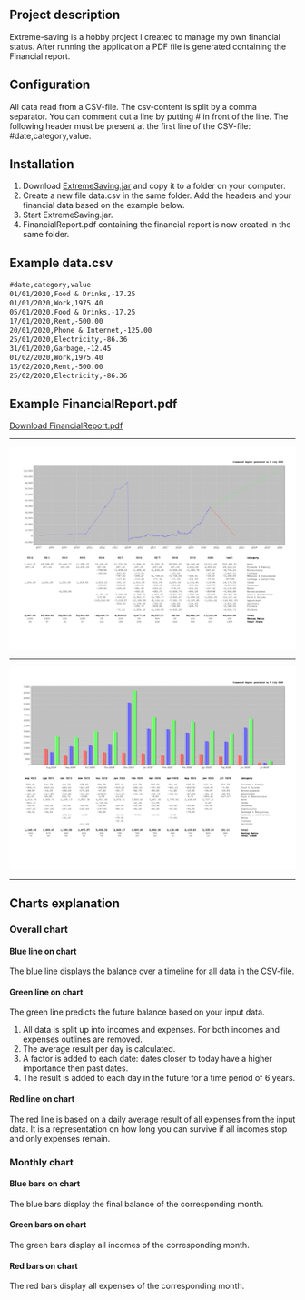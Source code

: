 ## Project description

Extreme-saving is a hobby project I created to manage my own financial status.
After running the application a PDF file is generated containing the Financial report.

## Configuration
All data read from a CSV-file. The csv-content is split by a comma separator. You can comment out a line by putting # in front of the line.
The following header must be present at the first line of the CSV-file: #date,category,value.

## Installation
1) Download [ExtremeSaving.jar](https://github.com/Noxi84/extremesaving/blob/master/ExtremeSaving.jar) and copy it to a folder on your computer.
2) Create a new file data.csv in the same folder. Add the headers and your financial data based on the example below.
3) Start ExtremeSaving.jar.
4) FinancialReport.pdf containing the financial report is now created in the same folder.

## Example data.csv

```
#date,category,value
01/01/2020,Food & Drinks,-17.25
01/01/2020,Work,1975.40
05/01/2020,Food & Drinks,-17.25
17/01/2020,Rent,-500.00
20/01/2020,Phone & Internet,-125.00
25/01/2020,Electricity,-86.36
31/01/2020,Garbage,-12.45
01/02/2020,Work,1975.40
15/02/2020,Rent,-500.00
25/02/2020,Electricity,-86.36
```

## Example FinancialReport.pdf
[Download FinancialReport.pdf](https://github.com/Noxi84/extremesaving/blob/master/FinancialReport.pdf)
___
![Screenshot](https://github.com/Noxi84/extremesaving/blob/master/report-page-001.jpg)
___
![Screenshot](https://github.com/Noxi84/extremesaving/blob/master/report-page-002.jpg)
___
## Charts explanation
### Overall chart
#### Blue line on chart
The blue line displays the balance over a timeline for all data in the CSV-file.
#### Green line on chart
The green line predicts the future balance based on your input data.
1) All data is split up into incomes and expenses. For both incomes and expenses outlines are removed.
2) The average result per day is calculated.
4) A factor is added to each date: dates closer to today have a higher importance then past dates.
3) The result is added to each day in the future for a time period of 6 years.
#### Red line on chart
The red line is based on a daily average result of all expenses from the input data.
It is a representation on how long you can survive if all incomes stop and only expenses remain.

### Monthly chart
#### Blue bars on chart
The blue bars display the final balance of the corresponding month.
#### Green bars on chart
The green bars display all incomes of the corresponding month.
#### Red bars on chart
The red bars display all expenses of the corresponding month.